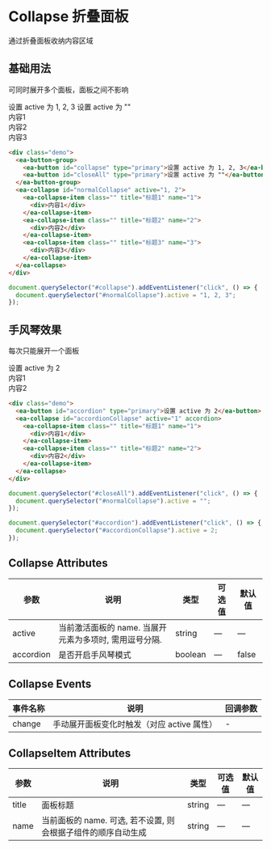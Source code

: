 <script setup>
import { onMounted } from 'vue'

onMounted(() => {
    import('../index.js')
    import('./index.scss')

    document.querySelector("#collapse").addEventListener('click', () => {
        document.querySelector("#normalCollapse").active = "1, 2, 3";
    })

    document.querySelector("#normalCollapse").addEventListener('change', (e) => {
        console.log(e.detail)
    })

    document.querySelector("#closeAll").addEventListener('click', () => {
        document.querySelector("#normalCollapse").active = "";
    })

    document.querySelector("#accordion").addEventListener('click', () => {
        document.querySelector("#accordionCollapse").active = 2;
    })
})
</script>

# Collapse 折叠面板

通过折叠面板收纳内容区域

## 基础用法

可同时展开多个面板，面板之间不影响

<div class="demo">
    <ea-button-group>
        <ea-button id="collapse" type="primary">设置 active 为 1, 2, 3</ea-button>
        <ea-button id="closeAll" type="primary">设置 active 为 ""</ea-button>
    </ea-button-group>
    <ea-collapse id="normalCollapse" active="1, 2">
        <ea-collapse-item class="" title="标题1" name="1">
            <div>内容1</div>
        </ea-collapse-item>
        <ea-collapse-item class="" title="标题2" name="2">
            <div>内容2</div>
        </ea-collapse-item>
        <ea-collapse-item class="" title="标题3" name="3">
            <div>内容3</div>
        </ea-collapse-item>
    </ea-collapse>
</div>

```html
<div class="demo">
  <ea-button-group>
    <ea-button id="collapse" type="primary">设置 active 为 1, 2, 3</ea-button>
    <ea-button id="closeAll" type="primary">设置 active 为 ""</ea-button>
  </ea-button-group>
  <ea-collapse id="normalCollapse" active="1, 2">
    <ea-collapse-item class="" title="标题1" name="1">
      <div>内容1</div>
    </ea-collapse-item>
    <ea-collapse-item class="" title="标题2" name="2">
      <div>内容2</div>
    </ea-collapse-item>
    <ea-collapse-item class="" title="标题3" name="3">
      <div>内容3</div>
    </ea-collapse-item>
  </ea-collapse>
</div>
```

```js
document.querySelector("#collapse").addEventListener("click", () => {
  document.querySelector("#normalCollapse").active = "1, 2, 3";
});
```

## 手风琴效果

每次只能展开一个面板

<div class="demo">
    <ea-button id="accordion" type="primary">设置 active 为 2</ea-button>
    <ea-collapse id="accordionCollapse" active="1" accordion>
        <ea-collapse-item class="" title="标题1" name="1">
            <div>内容1</div>
        </ea-collapse-item>
        <ea-collapse-item class="" title="标题2" name="2">
            <div>内容2</div>
        </ea-collapse-item>
    </ea-collapse>
</div>

```html
<div class="demo">
  <ea-button id="accordion" type="primary">设置 active 为 2</ea-button>
  <ea-collapse id="accordionCollapse" active="1" accordion>
    <ea-collapse-item class="" title="标题1" name="1">
      <div>内容1</div>
    </ea-collapse-item>
    <ea-collapse-item class="" title="标题2" name="2">
      <div>内容2</div>
    </ea-collapse-item>
  </ea-collapse>
</div>
```

```js
document.querySelector("#closeAll").addEventListener("click", () => {
  document.querySelector("#normalCollapse").active = "";
});

document.querySelector("#accordion").addEventListener("click", () => {
  document.querySelector("#accordionCollapse").active = 2;
});
```

## Collapse Attributes

| 参数      | 说明                                                   | 类型    | 可选值 | 默认值 |
| --------- | ------------------------------------------------------ | ------- | ------ | ------ |
| active    | 当前激活面板的 name. 当展开元素为多项时, 需用逗号分隔. | string  | —      | —      |
| accordion | 是否开启手风琴模式                                     | boolean | —      | false  |

## Collapse Events

| 事件名称 | 说明                                       | 回调参数 |
| -------- | ------------------------------------------ | -------- |
| change   | 手动展开面板变化时触发（对应 active 属性） | -        |

## CollapseItem Attributes

| 参数  | 说明                                                          | 类型   | 可选值 | 默认值 |
| ----- | ------------------------------------------------------------- | ------ | ------ | ------ |
| title | 面板标题                                                      | string | —      | —      |
| name  | 当前面板的 name. 可选, 若不设置, 则会根据子组件的顺序自动生成 | string | —      | —      |

